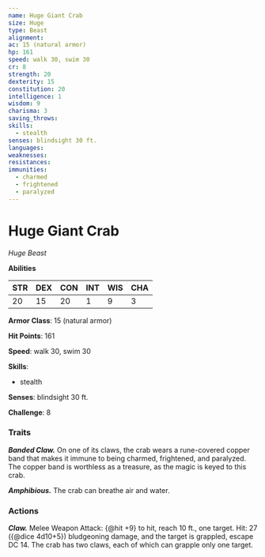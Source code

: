 ```yaml
---
name: Huge Giant Crab
size: Huge
type: Beast
alignment: 
ac: 15 (natural armor)
hp: 161
speed: walk 30, swim 30
cr: 8
strength: 20
dexterity: 15
constitution: 20
intelligence: 1
wisdom: 9
charisma: 3
saving_throws:
skills:
  - stealth
senses: blindsight 30 ft.
languages:
weaknesses:
resistances:
immunities:
  - charmed
  - frightened
  - paralyzed
---
```


# Huge Giant Crab

*Huge Beast*

**Abilities**

| STR | DEX | CON | INT | WIS | CHA |
| --- | --- | --- | --- | --- | --- |
| 20 | 15 | 20 | 1 | 9 | 3 |

**Armor Class**: 15 (natural armor)

**Hit Points**: 161

**Speed**: walk 30, swim 30

**Skills**:
  - stealth

**Senses**: blindsight 30 ft.

**Challenge**: 8

### Traits
***Banded Claw.*** On one of its claws, the crab wears a rune-covered copper band that makes it immune to being charmed, frightened, and paralyzed. The copper band is worthless as a treasure, as the magic is keyed to this crab.

***Amphibious.*** The crab can breathe air and water.

### Actions
***Claw.*** Melee Weapon Attack: {@hit +9} to hit, reach 10 ft., one target. Hit: 27 ({@dice 4d10+5}) bludgeoning damage, and the target is grappled, escape DC 14. The crab has two claws, each of which can grapple only one target.


